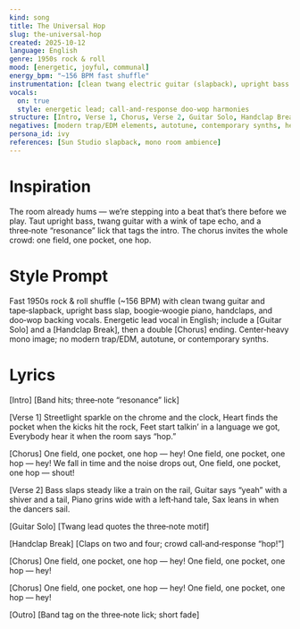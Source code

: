 ```yaml
---
kind: song
title: The Universal Hop
slug: the-universal-hop
created: 2025-10-12
language: English
genre: 1950s rock & roll
mood: [energetic, joyful, communal]
energy_bpm: "~156 BPM fast shuffle"
instrumentation: [clean twang electric guitar (slapback), upright bass (slap), boogie‑woogie piano, drums (ride/shuffle, rimshots), tenor sax, handclaps, backing vocals]
vocals:
  on: true
  style: energetic lead; call‑and‑response doo‑wop harmonies
structure: [Intro, Verse 1, Chorus, Verse 2, Guitar Solo, Handclap Break, Chorus, Chorus, Outro]
negatives: [modern trap/EDM elements, autotune, contemporary synths, heavy distortion]
persona_id: ivy
references: [Sun Studio slapback, mono room ambience]
---
```


# Inspiration

The room already hums — we’re stepping into a beat that’s there before we play. Taut upright bass, twang guitar with a wink of tape echo, and a three‑note “resonance” lick that tags the intro. The chorus invites the whole crowd: one field, one pocket, one hop.

# Style Prompt

Fast 1950s rock & roll shuffle (~156 BPM) with clean twang guitar and tape‑slapback, upright bass slap, boogie‑woogie piano, handclaps, and doo‑wop backing vocals. Energetic lead vocal in English; include a [Guitar Solo] and a [Handclap Break], then a double [Chorus] ending. Center‑heavy mono image; no modern trap/EDM, autotune, or contemporary synths.

# Lyrics

[Intro]
[Band hits; three‑note “resonance” lick]

[Verse 1]
Streetlight sparkle on the chrome and the clock,
Heart finds the pocket when the kicks hit the rock,
Feet start talkin’ in a language we got,
Everybody hear it when the room says “hop.”

[Chorus]
One field, one pocket, one hop — hey!
One field, one pocket, one hop — hey!
We fall in time and the noise drops out,
One field, one pocket, one hop — shout!

[Verse 2]
Bass slaps steady like a train on the rail,
Guitar says “yeah” with a shiver and a tail,
Piano grins wide with a left‑hand tale,
Sax leans in when the dancers sail.

[Guitar Solo]
[Twang lead quotes the three‑note motif]

[Handclap Break]
[Claps on two and four; crowd call‑and‑response “hop!”]

[Chorus]
One field, one pocket, one hop — hey!
One field, one pocket, one hop — hey!

[Chorus]
One field, one pocket, one hop — hey!
One field, one pocket, one hop — hey!

[Outro]
[Band tag on the three‑note lick; short fade]

